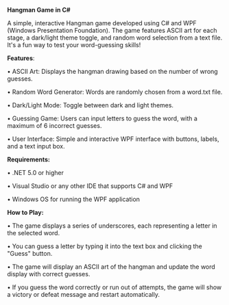 **Hangman Game in C#**

A simple, interactive Hangman game developed using C# and WPF (Windows Presentation Foundation). The game features ASCII art for each stage, a dark/light theme toggle, and random word selection from a text file. It's a fun way to test your word-guessing skills!

**Features**:

• ASCII Art: Displays the hangman drawing based on the number of wrong guesses.

• Random Word Generator: Words are randomly chosen from a word.txt file.

• Dark/Light Mode: Toggle between dark and light themes.

• Guessing Game: Users can input letters to guess the word, with a maximum of 6 incorrect guesses.

• User Interface: Simple and interactive WPF interface with buttons, labels, and a text input box.

**Requirements:**

• .NET 5.0 or higher

• Visual Studio or any other IDE that supports C# and WPF

• Windows OS for running the WPF application


**How to Play:**

• The game displays a series of underscores, each representing a letter in the selected word.

• You can guess a letter by typing it into the text box and clicking the "Guess" button.

• The game will display an ASCII art of the hangman and update the word display with correct guesses.

• If you guess the word correctly or run out of attempts, the game will show a victory or defeat message and restart automatically.

